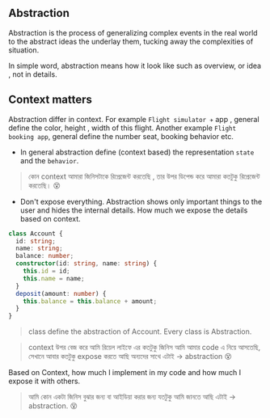 ## Abstraction

Abstraction is the process of generalizing complex events in the real world to the abstract ideas the underlay them, tucking away the complexities of situation.

In simple word, abstraction means how it look like such as overview, or idea , not in details.

## Context matters

Abstraction differ in context. For example `Flight simulator ✈️` app , general define the color, height , width of this flight. Another example `Flight booking app`, general define the number seat, booking behavior etc.

- In general abstraction define (context based) the representation `state` and the `behavior`.

> কোন context আমারা জিনিসটাকে রিপ্রেজেন্ট করতেছি , তার উপর ডিপেন্ড করে আমারা কতটুকু রিপ্রেজেন্ট করতেছি। 😵

- Don't expose everything. Abstraction shows only important things to the user and hides the internal details. How much we expose the details based on context.

```ts
class Account {
  id: string;
  name: string;
  balance: number;
  constructor(id: string, name: string) {
    this.id = id;
    this.name = name;
  }
  deposit(amount: number) {
    this.balance = this.balance + amount;
  }
}
```

> class define the abstraction of Account. Every class is Abstraction.

> context উপর বেজ করে আমি রিয়েল লাইফে এর কতটুকু জিনিস আমি আমার code এ নিয়ে আসতেছি, সেখানে আবার কতটুকু expose করতে আছি অন্যদের সাথে এটাই &rarr; abstraction 😵

Based on Context, how much I implement in my code and how much I expose it with others.

> আমি কোন একটা জিনিস বুঝার জন্য বা আইডিয়া করার জন্য যতটুকু আমি জানতে আছি এটাই &rarr; abstraction. 😵
